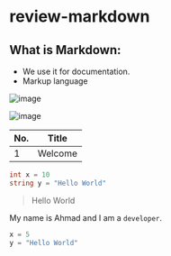 # review-markdown

## What is Markdown:
* We use it for documentation.
* Markup language

![image](https://unionlakeveterinaryhospital.com/wp-content/uploads/2021/04/ULVH-cat-behavior-shutterstock_260112914.jpeg)


![image](https://media-cldnry.s-nbcnews.com/image/upload/newscms/2021_26/3487828/210630-stock-cat-bed-ew-245p.jpg)


|No.|Title|
|---|---|
|1|Welcome|

```csharp
int x = 10
string y = "Hello World"
```
> Hello World

My name is Ahmad and I am a `developer`.


```javascript
x = 5
y = "Hello World"
```